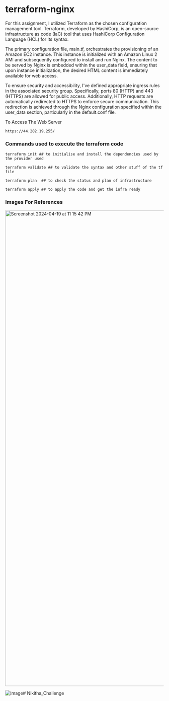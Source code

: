 # terraform-nginx

For this assignment, I utilized Terraform as the chosen configuration management tool. Terraform, developed by HashiCorp, is an open-source infrastructure as code (IaC) tool that uses HashiCorp Configuration Language (HCL) for its syntax.

The primary configuration file, main.tf, orchestrates the provisioning of an Amazon EC2 instance. This instance is initialized with an Amazon Linux 2 AMI and subsequently configured to install and run Nginx. The content to be served by Nginx is embedded within the user_data field, ensuring that upon instance initialization, the desired HTML content is immediately available for web access.

To ensure security and accessibility, I've defined appropriate ingress rules in the associated security group. Specifically, ports 80 (HTTP) and 443 (HTTPS) are allowed for public access. Additionally, HTTP requests are automatically redirected to HTTPS to enforce secure communication. This redirection is achieved through the Nginx configuration specified within the user_data section, particularly in the default.conf file.



To Access The Web Server
```shell
https://44.202.19.255/
```

### Commands used to execute the terraform code

```shell
terraform init ## to initialise and install the dependencies used by the provider used

terraform validate ## to validate the syntax and other stuff of the tf file

terraform plan  ## to check the status and plan of infrastructure

terraform apply ## to apply the code and get the infra ready
```


### Images For References

<img width="1512" alt="Screenshot 2024-04-19 at 11 15 42 PM" src="https://github.com/RohanRusta21/terraform-nginx/assets/110477025/3dad9d43-b5fc-4453-886a-9dea07d7fdda">


<br>

![image](https://github.com/RohanRusta21/terraform-nginx/assets/110477025/41ef1b43-35ce-495d-98f7-009b4470ea96)# Nikitha_Challenge
